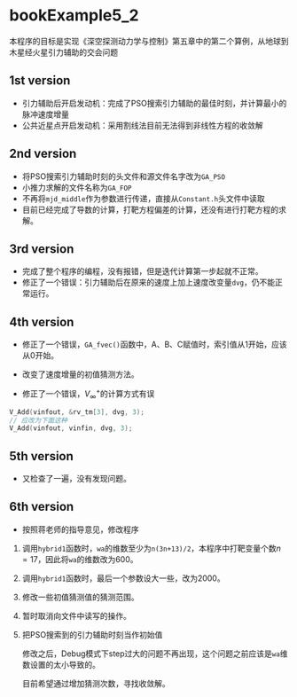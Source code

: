 # bookExample5_2

本程序的目标是实现《深空探测动力学与控制》第五章中的第二个算例，从地球到木星经火星引力辅助的交会问题

## 1st version

* 引力辅助后开启发动机：完成了PSO搜索引力辅助的最佳时刻，并计算最小的脉冲速度增量
* 公共近星点开启发动机：采用割线法目前无法得到非线性方程的收敛解

## 2nd version

* 将PSO搜索引力辅助时刻的头文件和源文件名字改为`GA_PSO`
* 小推力求解的文件名称为`GA_FOP`
* 不再将`mjd_middle`作为参数进行传递，直接从`Constant.h`头文件中读取
* 目前已经完成了导数的计算，打靶方程偏差的计算，还没有进行打靶方程的求解。

## 3rd version

* 完成了整个程序的编程，没有报错，但是迭代计算第一步起就不正常。
* 修正了一个错误：引力辅助后在原来的速度上加上速度改变量`dvg`，仍不能正常运行。

## 4th version

* 修正了一个错误，`GA_fvec()`函数中，A、B、C赋值时，索引值从1开始，应该从0开始。
* 改变了速度增量的初值猜测方法。

* 修正了一个错误，$V_{\infty}^+$的计算方式有误

```c++
V_Add(vinfout, &rv_tm[3], dvg, 3);
// 应改为下面这种
V_Add(vinfout, vinfin, dvg, 3);
```

## 5th version

* 又检查了一遍，没有发现问题。

## 6th version

* 按照蒋老师的指导意见，修改程序

1. 调用`hybrid1`函数时，`wa`的维数至少为`n(3n+13)/2`，本程序中打靶变量个数$n=17$，因此将`wa`的维数改为600。

2. 调用`hybrid1`函数时，最后一个参数设大一些，改为2000。

3. 修改一些初值猜测值的猜测范围。

4. 暂时取消向文件中读写的操作。

5. 把PSO搜索到的引力辅助时刻当作初始值

   修改之后，Debug模式下step过大的问题不再出现，这个问题之前应该是`wa`维数设置的太小导致的。

   目前希望通过增加猜测次数，寻找收敛解。